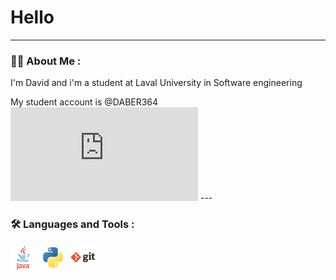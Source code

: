# Hello
---

### :woman_technologist: About Me :
I'm David and i'm a student at Laval University in Software engineering
</div>
My student account is @DABER364
<iframe src="https://tryhackme.com/api/v2/badges/public-profile?userPublicId=1331714" style='border:none;'></iframe>
---

### :hammer_and_wrench: Languages and Tools :
<div>
  <img src="https://github.com/devicons/devicon/blob/master/icons/java/java-original-wordmark.svg" title="Java" alt="Java" width="40" height="40"/>&nbsp;
  <img src="https://github.com/devicons/devicon/blob/master/icons/python/python-original.svg" title="Python" alt="Python" width="40" height="40"/>&nbsp;
  <img src="https://github.com/devicons/devicon/blob/master/icons/git/git-original-wordmark.svg" title="Git" **alt="Git" width="40" height="40"/>
</div>
